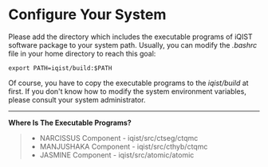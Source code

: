 # Configure Your System

Please add the directory which includes the executable programs of iQIST software package to your system path. Usually, you can modify the *.bashrc* file in your home directory to reach this goal:

```shell
export PATH=iqist/build:$PATH
```

Of course, you have to copy the executable programs to the *iqist/build* at first. If you don't know how to modify the system environment variables, please consult your system administrator.

---

**Where Is The Executable Programs?**

>
> * NARCISSUS Component - iqist/src/ctseg/ctqmc
> * MANJUSHAKA Component - iqist/src/cthyb/ctqmc
> * JASMINE Component - iqist/src/atomic/atomic
>
